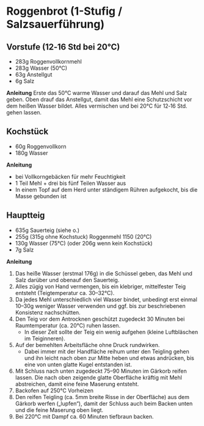 # Roggenbrot (1-Stufig / Salzsauerführung)

## Vorstufe (12‑16 Std bei 20°C)
- 283g Roggenvollkornmehl 
- 283g Wasser (50°C)
- 63g Anstellgut 
- 6g Salz 

**Anleitung**
Erste das 50°C warme Wasser und darauf das Mehl und Salz geben. Oben drauf das Anstellgut, damit das Mehl eine Schutzschicht vor dem heißen Wasser bildet.
Alles vermischen und bei 20°C für 12‑16 Std. gehen lassen.
## Kochstück
- 60g Roggenvollkorn
- 180g Wasser 

**Anleitung**
- bei Vollkorngebäcken für mehr Feuchtigkeit
- 1 Teil Mehl + drei bis fünf Teilen Wasser aus
- In einem Topf auf dem Herd unter ständigem Rühren aufgekocht, bis die Masse gebunden ist
## Hauptteig 
- 635g Sauerteig (siehe o.) 
- 255g (315g ohne Kochstuck) Roggenmehl 1150 (20°C) 
- 130g Wasser (75°C) (oder 206g wenn kein Kochstück)
- 7g Salz

**Anleitung**
1. Das heiße Wasser (erstmal 176g) in die Schüssel geben, das Mehl und Salz darüber und obenauf den Sauerteig. 
2. Alles zügig von Hand vermengen, bis ein klebriger, mittelfester Teig entsteht (Teigtemperatur ca. 30–32°C). 
3. Da jedes Mehl unterschiedlich viel Wasser bindet, unbedingt erst einmal 10–30g weniger Wasser verwenden und ggf. bis zur beschriebenen Konsistenz nachschütten.
4. Den Teig vor dem Antrocknen geschützt zugedeckt 30 Minuten bei Raumtemperatur (ca. 20°C) ruhen lassen. 
	- In dieser Zeit sollte der Teig ein wenig aufgehen (kleine Luftbläschen im Teiginneren).
5. Auf der bemehlten Arbeitsfläche ohne Druck rundwirken. 
	- Dabei immer mit der Handfläche reihum unter den Teigling gehen und ihn leicht nach oben zur Mitte heben und etwas andrücken, bis eine von unten glatte Kugel entstanden ist. 
6. Mit Schluss nach unten zugedeckt 75–90 Minuten im Gärkorb reifen lassen. Die nach oben zeigende glatte Oberfläche kräftig mit Mehl abstreichen, damit eine feine Maserung entsteht. 
7. Backofen auf 250°C Vorheizen
8. Den reifen Teigling (ca. 5mm breite Risse in der Oberfläche) aus dem Gärkorb werfen („lupfen“), damit der Schluss auch beim Backen unten und die feine Maserung oben liegt.
9. Bei 220°C mit Dampf ca. 60 Minuten tiefbraun backen.